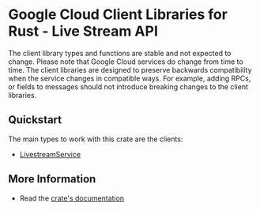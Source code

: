 # Google Cloud Client Libraries for Rust - Live Stream API

<!-- Code generated by sidekick. DO NOT EDIT. -->


The client library types and functions are stable and not expected to change.
Please note that Google Cloud services do change from time to time. The client
libraries are designed to preserve backwards compatibility when the service
changes in compatible ways. For example, adding RPCs, or fields to messages
should not introduce breaking changes to the client libraries.

## Quickstart

The main types to work with this crate are the clients:

- [LivestreamService]

## More Information

- Read the [crate's documentation](https://docs.rs/google-cloud-video-livestream-v1/latest/google-cloud-video-livestream-v1)

[LivestreamService]: https://docs.rs/google-cloud-video-livestream-v1/latest/google_cloud_video_livestream_v1/client/struct.LivestreamService.html
